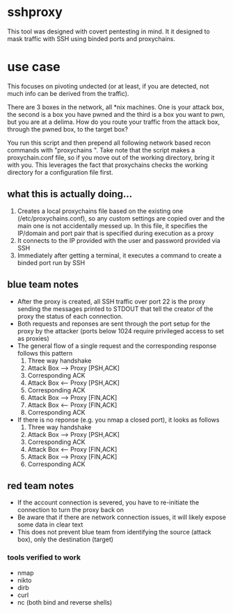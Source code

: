 # sshproxy
This tool was designed with covert pentesting in mind. It it designed to mask traffic with SSH using binded ports and proxychains.

# use case
This focuses on pivoting undected (or at least, if you are detected, not much info can be derived from the traffic).

There are 3 boxes in the network, all \*nix machines. One is your attack box, the second is a box you have pwned and the third is a box you want to pwn, but you are at a delima. How do you route your traffic from the attack box, through the pwned box, to the target box?

You run this script and then prepend all following network based recon commands with "proxychains ". Take note that the script makes a proxychain.conf file, so if you move out of the working directory, bring it with you. This leverages the fact that proxychains checks the working directory for a configuration file first.

## what this is actually doing...
1. Creates a local proxychains file based on the existing one (/etc/proxychains.conf), so any custom settings are copied over and the main one is not accidentally messed up. In this file, it specifies the IP/domain and port pair that is specified during execution as a proxy
2. It connects to the IP provided with the user and password provided via SSH
3. Immediately after getting a terminal, it executes a command to create a binded port run by SSH

## blue team notes
- After the proxy is created, all SSH traffic over port 22 is the proxy sending the messages printed to STDOUT that tell the creator of the proxy the status of each connection.
- Both requests and reponses are sent through the port setup for the proxy by the attacker (ports below 1024 require privileged access to set as proxies)
- The general flow of a single request and the corresponding response follows this pattern
	1. Three way handshake
	2. Attack Box --> Proxy [PSH,ACK]
	3. Corresponding ACK
	4. Attack Box <-- Proxy [PSH,ACK]
	5. Corresponding ACK
	6. Attack Box --> Proxy [FIN,ACK]
	7. Attack Box <-- Proxy [FIN,ACK]
	8. Corresponding ACK
- If there is no reponse (e.g. you nmap a closed port), it looks as follows 
	1. Three way handshake
	2. Attack Box --> Proxy [PSH,ACK]
	3. Corresponding ACK
	4. Attack Box <-- Proxy [FIN,ACK]
	5. Attack Box --> Proxy [FIN,ACK]
	6. Corresponding ACK

## red team notes
- If the account connection is severed, you have to re-initiate the connection to turn the proxy back on
- Be aware that if there are network connection issues, it will likely expose some data in clear text
- This does not prevent blue team from identifying the source (attack box), only the destination (target)

### tools verified to work
- nmap
- nikto
- dirb
- curl
- nc (both bind and reverse shells)
